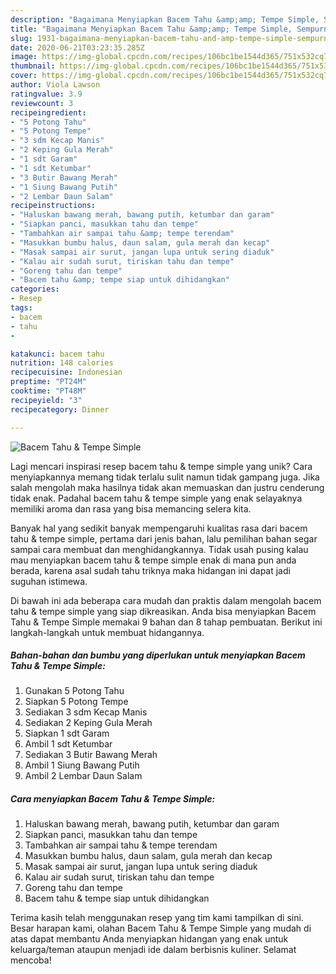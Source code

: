 ```yaml
---
description: "Bagaimana Menyiapkan Bacem Tahu &amp;amp; Tempe Simple, Sempurna"
title: "Bagaimana Menyiapkan Bacem Tahu &amp;amp; Tempe Simple, Sempurna"
slug: 1931-bagaimana-menyiapkan-bacem-tahu-and-amp-tempe-simple-sempurna
date: 2020-06-21T03:23:35.285Z
image: https://img-global.cpcdn.com/recipes/106bc1be1544d365/751x532cq70/bacem-tahu-tempe-simple-foto-resep-utama.jpg
thumbnail: https://img-global.cpcdn.com/recipes/106bc1be1544d365/751x532cq70/bacem-tahu-tempe-simple-foto-resep-utama.jpg
cover: https://img-global.cpcdn.com/recipes/106bc1be1544d365/751x532cq70/bacem-tahu-tempe-simple-foto-resep-utama.jpg
author: Viola Lawson
ratingvalue: 3.9
reviewcount: 3
recipeingredient:
- "5 Potong Tahu"
- "5 Potong Tempe"
- "3 sdm Kecap Manis"
- "2 Keping Gula Merah"
- "1 sdt Garam"
- "1 sdt Ketumbar"
- "3 Butir Bawang Merah"
- "1 Siung Bawang Putih"
- "2 Lembar Daun Salam"
recipeinstructions:
- "Haluskan bawang merah, bawang putih, ketumbar dan garam"
- "Siapkan panci, masukkan tahu dan tempe"
- "Tambahkan air sampai tahu &amp; tempe terendam"
- "Masukkan bumbu halus, daun salam, gula merah dan kecap"
- "Masak sampai air surut, jangan lupa untuk sering diaduk"
- "Kalau air sudah surut, tiriskan tahu dan tempe"
- "Goreng tahu dan tempe"
- "Bacem tahu &amp; tempe siap untuk dihidangkan"
categories:
- Resep
tags:
- bacem
- tahu
- 

katakunci: bacem tahu  
nutrition: 148 calories
recipecuisine: Indonesian
preptime: "PT24M"
cooktime: "PT48M"
recipeyield: "3"
recipecategory: Dinner

---
```



![Bacem Tahu &amp; Tempe Simple](https://img-global.cpcdn.com/recipes/106bc1be1544d365/751x532cq70/bacem-tahu-tempe-simple-foto-resep-utama.jpg)

Lagi mencari inspirasi resep bacem tahu &amp; tempe simple yang unik? Cara menyiapkannya memang tidak terlalu sulit namun tidak gampang juga. Jika salah mengolah maka hasilnya tidak akan memuaskan dan justru cenderung tidak enak. Padahal bacem tahu &amp; tempe simple yang enak selayaknya memiliki aroma dan rasa yang bisa memancing selera kita.



Banyak hal yang sedikit banyak mempengaruhi kualitas rasa dari bacem tahu &amp; tempe simple, pertama dari jenis bahan, lalu pemilihan bahan segar sampai cara membuat dan menghidangkannya. Tidak usah pusing kalau mau menyiapkan bacem tahu &amp; tempe simple enak di mana pun anda berada, karena asal sudah tahu triknya maka hidangan ini dapat jadi suguhan istimewa.


Di bawah ini ada beberapa cara mudah dan praktis dalam mengolah bacem tahu &amp; tempe simple yang siap dikreasikan. Anda bisa menyiapkan Bacem Tahu &amp; Tempe Simple memakai 9 bahan dan 8 tahap pembuatan. Berikut ini langkah-langkah untuk membuat hidangannya.

<!--inarticleads1-->

##### Bahan-bahan dan bumbu yang diperlukan untuk menyiapkan Bacem Tahu &amp; Tempe Simple:

1. Gunakan 5 Potong Tahu
1. Siapkan 5 Potong Tempe
1. Sediakan 3 sdm Kecap Manis
1. Sediakan 2 Keping Gula Merah
1. Siapkan 1 sdt Garam
1. Ambil 1 sdt Ketumbar
1. Sediakan 3 Butir Bawang Merah
1. Ambil 1 Siung Bawang Putih
1. Ambil 2 Lembar Daun Salam




<!--inarticleads2-->

##### Cara menyiapkan Bacem Tahu &amp; Tempe Simple:

1. Haluskan bawang merah, bawang putih, ketumbar dan garam
1. Siapkan panci, masukkan tahu dan tempe
1. Tambahkan air sampai tahu &amp; tempe terendam
1. Masukkan bumbu halus, daun salam, gula merah dan kecap
1. Masak sampai air surut, jangan lupa untuk sering diaduk
1. Kalau air sudah surut, tiriskan tahu dan tempe
1. Goreng tahu dan tempe
1. Bacem tahu &amp; tempe siap untuk dihidangkan




Terima kasih telah menggunakan resep yang tim kami tampilkan di sini. Besar harapan kami, olahan Bacem Tahu &amp; Tempe Simple yang mudah di atas dapat membantu Anda menyiapkan hidangan yang enak untuk keluarga/teman ataupun menjadi ide dalam berbisnis kuliner. Selamat mencoba!
